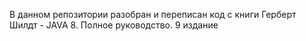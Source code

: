 В данном репозитории разобран и переписан код с книги 
Герберт Шилдт - JAVA 8. Полное руководство. 9 издание
